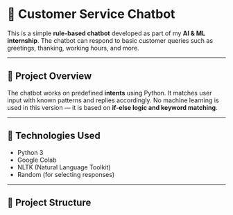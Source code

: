 # 🤖 Customer Service Chatbot

This is a simple **rule-based chatbot** developed as part of my **AI & ML internship**. The chatbot can respond to basic customer queries such as greetings, thanking, working hours, and more.

---

## 🧠 Project Overview

The chatbot works on predefined **intents** using Python. It matches user input with known patterns and replies accordingly. No machine learning is used in this version — it is based on **if-else logic and keyword matching**.

---

## 🔧 Technologies Used

- Python 3
- Google Colab
- NLTK (Natural Language Toolkit)
- Random (for selecting responses)

---

## 📁 Project Structure

